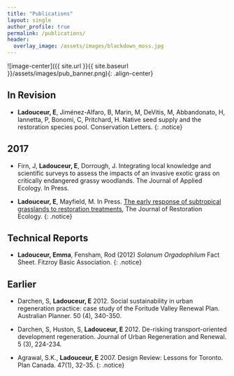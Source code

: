 ```yaml
---
title: "Publications"
layout: single
author_profile: true
permalink: /publications/
header:
  overlay_image: /assets/images/blackdown_moss.jpg
---
```


![image-center]({{ site.url }}{{ site.baseurl }}/assets/images/pub_banner.png){: .align-center}

## In Revision

* **Ladouceur, E**, Jiménez-Alfaro, B, Marin, M, DeVitis, M, Abbandonato, H, Iannetta, P, Bonomi, C, Pritchard, H. Native seed supply and the restoration species pool. Conservation Letters.
{: .notice}


## 2017
* Firn, J, **Ladouceur, E**, Dorrough, J. Integrating local knowledge and scientific surveys to assess the impacts of an invasive exotic grass on critically endangered grassy woodlands. The Journal of Applied Ecology. In Press.

* **Ladouceur, E**, Mayfield, M. In Press. [The early response of subtropical grasslands to restoration treatments](http://onlinelibrary.wiley.com/doi/10.1111/rec.12491/abstract), The Journal of Restoration Ecology.
{: .notice}

## Technical Reports

* **Ladouceur, Emma**, Fensham, Rod (2012) _Solanum Orgadophilum_ Fact Sheet. Fitzroy Basic Association.
{: .notice}


## Earlier

* Darchen, S, **Ladouceur, E** 2012. Social sustainability in urban regeneration practice: case study of the Foritude Valley Renewal Plan. Australian Planner. 50 (4), 340-350.

* Darchen, S, Huston, S, **Ladouceur, E** 2012. De-risking transport-oriented development regeneration. Journal of Urban Regeneration and Renewal. 5 (3), 224-234. 

* Agrawal, S.K., **Ladouceur, E** 2007. Design Review: Lessons for Toronto. Plan Canada. 47(1), 32-35.
{: .notice}


